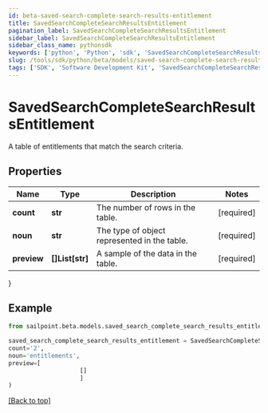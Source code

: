 ```yaml
---
id: beta-saved-search-complete-search-results-entitlement
title: SavedSearchCompleteSearchResultsEntitlement
pagination_label: SavedSearchCompleteSearchResultsEntitlement
sidebar_label: SavedSearchCompleteSearchResultsEntitlement
sidebar_class_name: pythonsdk
keywords: ['python', 'Python', 'sdk', 'SavedSearchCompleteSearchResultsEntitlement', 'BetaSavedSearchCompleteSearchResultsEntitlement'] 
slug: /tools/sdk/python/beta/models/saved-search-complete-search-results-entitlement
tags: ['SDK', 'Software Development Kit', 'SavedSearchCompleteSearchResultsEntitlement', 'BetaSavedSearchCompleteSearchResultsEntitlement']
---
```


# SavedSearchCompleteSearchResultsEntitlement

A table of entitlements that match the search criteria.

## Properties

Name | Type | Description | Notes
------------ | ------------- | ------------- | -------------
**count** | **str** | The number of rows in the table. | [required]
**noun** | **str** | The type of object represented in the table. | [required]
**preview** | **[]List[str]** | A sample of the data in the table. | [required]
}

## Example

```python
from sailpoint.beta.models.saved_search_complete_search_results_entitlement import SavedSearchCompleteSearchResultsEntitlement

saved_search_complete_search_results_entitlement = SavedSearchCompleteSearchResultsEntitlement(
count='2',
noun='entitlements',
preview=[
                    []
                    ]
)

```
[[Back to top]](#) 

